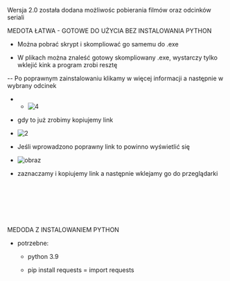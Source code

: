 Wersja 2.0 została dodana możliwośc pobierania filmów oraz odcinków seriali

MEDOTA ŁATWA - GOTOWE DO UŻYCIA BEZ INSTALOWANIA PYTHON

- Można pobrać skrypt i skompliować go samemu do .exe

- W plikach można znaleść gotowy skompliowany .exe, wystarczy tylko wklejić kink a program zrobi resztę

-- Po poprawnym zainstalowaniu klikamy w więcej informacji a następnie w wybrany odcinek

- - ![4](https://user-images.githubusercontent.com/98317764/220185958-a0b2a2b1-f1b2-4ec3-acbe-6ad6c5a6e82c.png)

- gdy to już zrobimy kopiujemy link

- ![2](https://user-images.githubusercontent.com/98317764/220185160-cee34107-831e-4f01-9b0f-32b6acdd2cc4.png)

- Jeśli wprowadzono poprawny link to powinno wyświetlić się


- ![obraz](https://user-images.githubusercontent.com/98317764/225728908-9411e1fb-a730-4a78-9734-b3a1a217296a.png)


- zaznaczamy i kopiujemy link a następnie wklejamy go do przeglądarki

<br>
<br>
<br>
<br>
<br>

MEDODA Z INSTALOWANIEM PYTHON

* potrzebne:
 
  - python 3.9
 
  - pip install requests = import requests
